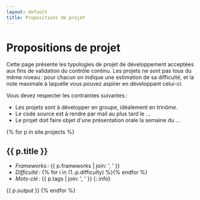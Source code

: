 ```yaml
---
layout: default
title: Propositions de projet
---
```


<style>
.info {
  list-style-type: none;
  margin-top: -1em;
  font-size: 80%;
}
</style>

# Propositions de projet

Cette page présente les typologies de projet de développement
acceptées aux fins de validation du contrôle continu. Les projets ne
sont pas tous du même niveau : pour chacun on indique une estimation
de sa difficulté, et la note maximale à laquelle vous pouvez aspirer
en développant celui-ci.

Vous devez respecter les contraintes suivantes :

- Les projets sont à développer en groupe, idéalement en trinôme.
- Le code source est à rendre par mail au plus tard le ...
- Le projet doit faire objet d'une présentation orale la semaine du
  ...


{% for p in site.projects %}
## {{ p.title }}


- *Frameworks :* {{ p.frameworks | join: ', ' }}
- *Difficulté :* {% for i in (1..p.difficulty) %}<i class="fa fa-star"></i>{% endfor %}
- *Mots-clé :* {{ p.tags | join: ', ' }}
{:.info}

{{ p.output }}
{% endfor %}
